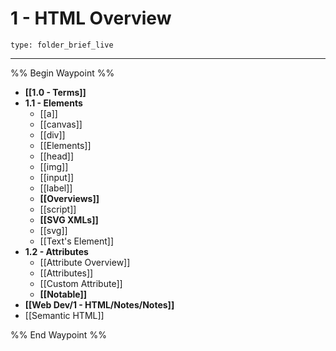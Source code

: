 # 1 - HTML Overview
 
```ccard
type: folder_brief_live
```
 
---

%% Begin Waypoint %%
- **[[1.0 - Terms]]**
- **1.1 - Elements**
	- [[a]]
	- [[canvas]]
	- [[div]]
	- [[Elements]]
	- [[head]]
	- [[img]]
	- [[input]]
	- [[label]]
	- **[[Overviews]]**
	- [[script]]
	- **[[SVG XMLs]]**
	- [[svg]]
	- [[Text's Element]]
- **1.2 - Attributes**
	- [[Attribute Overview]]
	- [[Attributes]]
	- [[Custom Attribute]]
	- **[[Notable]]**
- **[[Web Dev/1 - HTML/Notes/Notes]]**
- [[Semantic HTML]]

%% End Waypoint %%